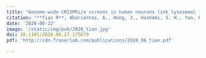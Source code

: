 ```yaml
---
title: "Genome-wide CRISPRi/a screens in human neurons link lysosomal failure to ferroptosis."
citation: "**Tian R**, Abarientos, A., Hong, J., Hashemi, S. H., Yan, R., Nalls, M. A., ... & Kampmann, M. *bioRxiv*. 2020."
date: '2020-06-22'
image: '/static/img/pub/2020_tian.jpg'
doi: 10.1101/2020.06.27.175679
pdf: 'http://cdn.fraserlab.com/publications/2020_06_tian.pdf'

---
```

